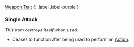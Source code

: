 
[Weapon Trait](Game/Core/Weapon-Traits)
{: .label .label-purple }

### Single Attack
*This item destroys itself when used.*
* Ceases to function after being used to perform an [Action](Game/Core/Terminology#Action).